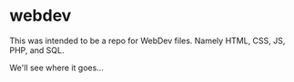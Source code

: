 # webdev

This was intended to be a repo for WebDev files. Namely HTML, CSS, JS, PHP, and SQL.

We'll see where it goes...
